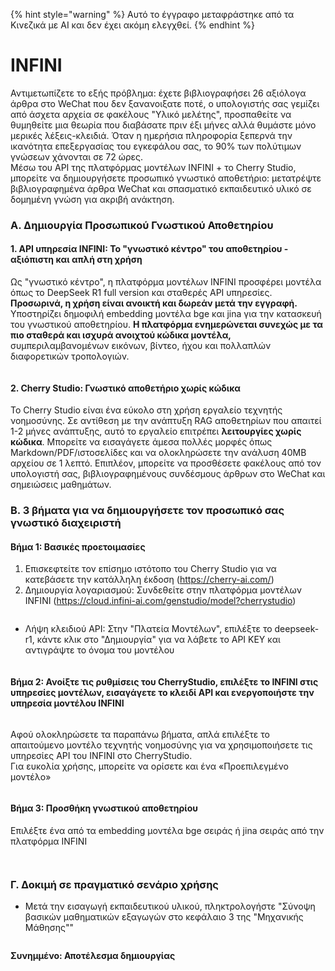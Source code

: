 
{% hint style="warning" %}
Αυτό το έγγραφο μεταφράστηκε από τα Κινεζικά με AI και δεν έχει ακόμη ελεγχθεί.
{% endhint %}

# INFINI

Αντιμετωπίζετε το εξής πρόβλημα: έχετε βιβλιογραφήσει 26 αξιόλογα άρθρα στο WeChat που δεν ξανανοιξατε ποτέ, ο υπολογιστής σας γεμίζει από άσχετα αρχεία σε φακέλους "Υλικό μελέτης", προσπαθείτε να θυμηθείτε μια θεωρία που διαβάσατε πριν έξι μήνες αλλά θυμάστε μόνο μερικές λέξεις-κλειδιά. Όταν η ημερήσια πληροφορία ξεπερνά την ικανότητα επεξεργασίας του εγκεφάλου σας, το 90% των πολύτιμων γνώσεων χάνονται σε 72 ώρες.\
Μέσω του API της πλατφόρμας μοντέλων INFINI + το Cherry Studio, μπορείτε να δημιουργήσετε προσωπικό γνωστικό αποθετήριο: μετατρέψτε βιβλιογραφημένα άρθρα WeChat και σπασματικό εκπαιδευτικό υλικό σε δομημένη γνώση για ακριβή ανάκτηση.

### Α. Δημιουργία Προσωπικού Γνωστικού Αποθετηρίου

#### 1. API υπηρεσία INFINI: Το "γνωστικό κέντρο" του αποθετηρίου - αξιόπιστη και απλή στη χρήση

Ως "γνωστικό κέντρο", η πλατφόρμα μοντέλων INFINI προσφέρει μοντέλα όπως το DeepSeek R1 full version και σταθερές API υπηρεσίες. **Προσωρινά, η χρήση είναι ανοικτή και δωρεάν μετά την εγγραφή.** Υποστηρίζει δημοφιλή embedding μοντέλα bge και jina για την κατασκευή του γνωστικού αποθετηρίου. **Η πλατφόρμα ενημερώνεται συνεχώς με τα πιο σταθερά και ισχυρά ανοιχτού κώδικα μοντέλα,** συμπεριλαμβανομένων εικόνων, βίντεο, ήχου και πολλαπλών διαφορετικών τροπολογιών.

<figure><img src="../../.gitbook/assets/1280X1280 (1) (1).PNG" alt=""><figcaption></figcaption></figure>

#### 2. Cherry Studio: Γνωστικό αποθετήριο χωρίς κώδικα

Το Cherry Studio είναι ένα εύκολο στη χρήση εργαλείο τεχνητής νοημοσύνης. Σε αντίθεση με την ανάπτυξη RAG αποθετηρίων που απαιτεί 1-2 μήνες ανάπτυξης, αυτό το εργαλείο επιτρέπει **λειτουργίες χωρίς κώδικα**. Μπορείτε να εισαγάγετε άμεσα πολλές μορφές όπως Markdown/PDF/ιστοσελίδες και να ολοκληρώσετε την ανάλυση 40MB αρχείου σε 1 λεπτό. Επιπλέον, μπορείτε να προσθέσετε φακέλους από τον υπολογιστή σας, βιβλιογραφημένους συνδέσμους άρθρων στο WeChat και σημειώσεις μαθημάτων.

### Β. 3 βήματα για να δημιουργήσετε τον προσωπικό σας γνωστικό διαχειριστή

#### Βήμα 1: Βασικές προετοιμασίες

1. Επισκεφτείτε τον επίσημο ιστότοπο του Cherry Studio για να κατεβάσετε την κατάλληλη έκδοση (https://cherry-ai.com/)
2. Δημιουργία λογαριασμού: Συνδεθείτε στην πλατφόρμα μοντέλων INFINI (https://cloud.infini-ai.com/genstudio/model?cherrystudio)

<figure><img src="../../.gitbook/assets/image (90).png" alt=""><figcaption></figcaption></figure>

* Λήψη κλειδιού API: Στην "Πλατεία Μοντέλων", επιλέξτε το deepseek-r1, κάντε κλικ στο "Δημιουργία" για να λάβετε το API KEY και αντιγράψτε το όνομα του μοντέλου

<figure><img src="../../.gitbook/assets/output (1).png" alt=""><figcaption></figcaption></figure>

#### Βήμα 2: Ανοίξτε τις ρυθμίσεις του CherryStudio, επιλέξτε το INFINI στις υπηρεσίες μοντέλων, εισαγάγετε το κλειδί API και ενεργοποιήστε την υπηρεσία μοντέλου INFINI

<figure><img src="../../.gitbook/assets/1280X1280 (2) (1).png" alt=""><figcaption></figcaption></figure>

Αφού ολοκληρώσετε τα παραπάνω βήματα, απλά επιλέξτε το απαιτούμενο μοντέλο τεχνητής νοημοσύνης για να χρησιμοποιήσετε τις υπηρεσίες API του INFINI στο CherryStudio.\
Για ευκολία χρήσης, μπορείτε να ορίσετε και ένα «Προεπιλεγμένο μοντέλο» 

<figure><img src="../../.gitbook/assets/01445ab7-b863-4155-b517-2b6c3c581f47.png" alt=""><figcaption></figcaption></figure>

#### Βήμα 3: Προσθήκη γνωστικού αποθετηρίου

Επιλέξτε ένα από τα embedding μοντέλα bge σειράς ή jina σειράς από την πλατφόρμα INFINI

<figure><img src="../../.gitbook/assets/1 (1).png" alt=""><figcaption></figcaption></figure>

<figure><img src="../../.gitbook/assets/2 (2).png" alt=""><figcaption></figcaption></figure>

### Γ. Δοκιμή σε πραγματικό σενάριο χρήσης

* Μετά την εισαγωγή εκπαιδευτικού υλικού, πληκτρολογήστε "Σύνοψη βασικών μαθηματικών εξαγωγών στο κεφάλαιο 3 της "Μηχανικής Μάθησης""

<figure><img src="../../.gitbook/assets/6bbdbd0d-5db4-4440-b840-3bb3f422b831.gif" alt=""><figcaption></figcaption></figure>

**Συνημμένο: Αποτέλεσμα δημιουργίας**

<figure><img src="../../.gitbook/assets/3.gif" alt=""><figcaption></figcaption></figure>